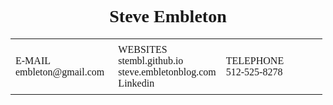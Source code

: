 <style>
table {
    font-family: Georgia;
    border-collapse: collapse;
	text-align: center;
    width: 99%;
}

td, th{
    text-align: left;
    padding: 8px;
}
p{
	font-family: Georgia;
	text-align: center;
}

</style>

<h1 style="text-align: center; font-family: Georgia;">Steve Embleton</h1>

<table>
  <tr>
    <td width=33%>E-MAIL<br>
		embleton@gmail.com</style></td>
	<td width=33%>WEBSITES<br>
		stembl.github.io<br>
		steve.embletonblog.com<br>
		Linkedin</td>
	<td width=33%>TELEPHONE<br>
		512-525-8278</td>

  </tr>
</table>

